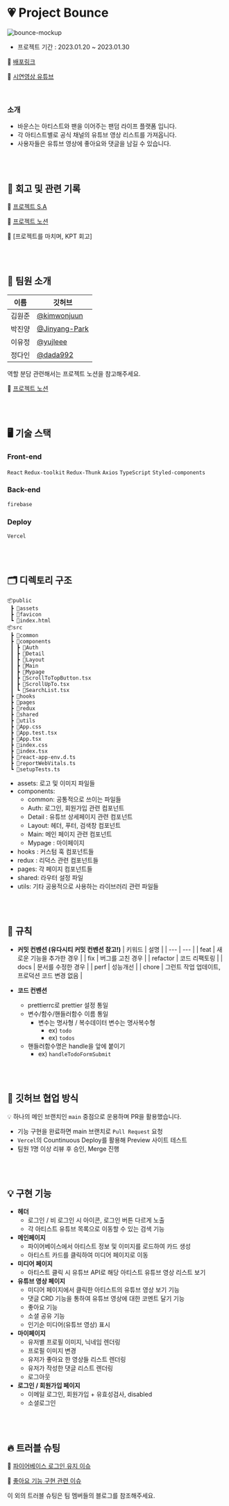 # 💗 Project Bounce

![bounce-mockup](https://user-images.githubusercontent.com/82587107/215421989-b931e89e-64f7-44c5-ac07-bceebea8e0a4.jpg)


- 프로젝트 기간 : 2023.01.20 ~ 2023.01.30

🔗 [배포링크](https://no-sunday.vercel.app/)

🔗 [시연영상 유튜브](https://www.youtube.com/watch?v=HrjDzbOoSXA)

<br/>

### 소개

- 바운스는 아티스트와 팬을 이어주는 팬덤 라이프 플랫폼 입니다.
- 각 아티스트별로 공식 채널의 유튜브 영상 리스트를 가져옵니다.
- 사용자들은 유튜브 영상에 좋아요와 댓글을 남길 수 있습니다.


<br/>
<br/>


## 📝 회고 및 관련 기록

🎉 [프로젝트 S.A](https://www.notion.so/1-S-A-93fa52a5a2b64d05ad0175e5e203d906)

📑 [프로젝트 노션](https://www.notion.so/1-a2a5bfc926a2441da9a79b2cb7469090)

📓 [프로젝트를 마치며, KPT 회고]

<br/>
<br/>

## 🙌 팀원 소개

| 이름   | 깃허브                                       |
| ------ | -------------------------------------------- |
| 김원준 | [@kimwonjuun](https://github.com/kimwonjuun)       |
| 박진양 | [@Jinyang-Park](https://github.com/Jinyang-Park)         |
| 이유정 | [@yujleee](https://github.com/yujleee) |
| 정다인 | [@dada992](https://github.com/dada992)         |


역할 분담 관련해서는 프로젝트 노션을 참고해주세요.

📑 [프로젝트 노션](https://www.notion.so/1-a2a5bfc926a2441da9a79b2cb7469090)

<br/>
<br/>

## 🖥 기술 스택

### Front-end

`React` `Redux-toolkit` `Redux-Thunk` `Axios` `TypeScript` `Styled-components`

### Back-end

`firebase`

### Deploy

`Vercel`

<br/>
<br/>

## 🗂 디렉토리 구조

```
📦public
 ┣ 📂assets
 ┣ 📂favicon
 ┗ 📜index.html
📦src
 ┣ 📂common
 ┣ 📂components
 ┃ ┣ 📂Auth
 ┃ ┣ 📂Detail
 ┃ ┣ 📂Layout
 ┃ ┣ 📂Main
 ┃ ┣ 📂Mypage
 ┃ ┣ 📜ScrollToTopButton.tsx
 ┃ ┣ 📜ScrollUpTo.tsx
 ┃ ┗ 📜SearchList.tsx
 ┣ 📂hooks
 ┣ 📂pages
 ┣ 📂redux
 ┣ 📂shared
 ┣ 📂utils
 ┣ 📜App.css
 ┣ 📜App.test.tsx
 ┣ 📜App.tsx
 ┣ 📜index.css
 ┣ 📜index.tsx
 ┣ 📜react-app-env.d.ts
 ┣ 📜reportWebVitals.ts
 ┗ 📜setupTests.ts
```

- assets: 로고 및 이미지 파일들
- components:
  - common: 공통적으로 쓰이는 파일들
  - Auth: 로그인, 회원가입 관련 컴포넌트
  - Detail : 유튜브 상세페이지 관련 컴포넌트
  - Layout: 헤더, 푸터, 검색창 컴포넌트
  - Main: 메인 페이지 관련 컴포넌트
  - Mypage : 마이페이지 
- hooks : 커스텀 훅 컴포넌트들
- redux : 리덕스 관련 컴포넌트들
- pages: 각 페이지 컴포넌트들
- shared: 라우터 설정 파일
- utils: 기타 공용적으로 사용하는 라이브러리 관련 파일들 

<br/>
<br/>

## 🤝 규칙

- **커밋 컨벤션 (유다시티 커밋 컨벤션 참고!)**
  | 키워드 | 설명 |
  | --- | --- |
  | feat | 새로운 기능을 추가한 경우 |
  | fix | 버그를 고친 경우 |
  | refactor | 코드 리팩토링 |
  | docs | 문서를 수정한 경우 |
  | perf | 성능개선 |
  | chore | 그런트 작업 업데이트, 프로덕션 코드 변경 없음 |

- **코드 컨벤션**
  - prettierrc로 prettier 설정 통일
  - 변수/함수/핸들러함수 이름 통일
    - 변수는 명사형 / 복수데이터 변수는 명사복수형
      - ex) `todo`
      - ex) `todos`
  - 핸들러함수명은 handle을 앞에 붙이기
    - ex) `handleTodoFormSubmit`

<br/>
<br/>

## 👥 깃허브 협업 방식

💡 하나의 메인 브랜치인 `main` 중점으로 운용하며 PR을 활용했습니다.

- 기능 구현을 완료하면 main 브랜치로 `Pull Request` 요청
- `Vercel`의 Countinuous Deploy를 활용해 Preview 사이트 테스트
- 팀원 1명 이상 리뷰 후 승인, Merge 진행

<br/>
<br/>

## 💡 구현 기능

- **헤더**
    - 로그인 / 비 로그인 시 아이콘, 로그인 버튼 다르게 노출
    - 각 아티스트 유튜브 목록으로 이동할 수 있는 검색 기능 
- **메인페이지**
    - 파이어베이스에서 아티스트 정보 및 이미지를 로드하여 카드 생성
    - 아티스트 카드를 클릭하여 미디어 페이지로 이동
- **미디어 페이지**
    - 아티스트 클릭 시 유튜브 API로 해당 아티스트 유튜브 영상 리스트 보기
- **유튜브 영상 페이지**
    - 미디어 페이지에서 클릭한 아티스트의 유튜브 영상 보기 기능
    - 댓글 CRD 기능을 통하여 유튜브 영상에 대한 코멘트 달기 기능
    - 좋아요 기능
    - 소셜 공유 기능
    - 인기순 미디어(유튜브 영상) 표시
- **마이페이지**
    - 유저별 프로필 이미지, 닉네임 렌더링
    - 프로필 이미지 변경
    - 유저가 좋아요 한 영상들 리스트 렌더링
    - 유저가 작성한 댓글 리스트 렌더링
    - 로그아웃
- **로그인 / 회원가입 페이지**
    - 이메일 로그인, 회원가입 + 유효성검사, disabled
    - 소셜로그인

<br/>
<br/>

## 🔥 트러블 슈팅

🔗 [파이어베이스 로그인 유지 이슈](https://github.com/kimwonjuun/no-sunday/issues/52)


🔗 [좋아요 기능 구현 관련 이슈](https://github.com/kimwonjuun/no-sunday/issues/53)


이 외의 트러블 슈팅은 팀 멤버들의 블로그를 참조해주세요.

<br/>
<br/>

